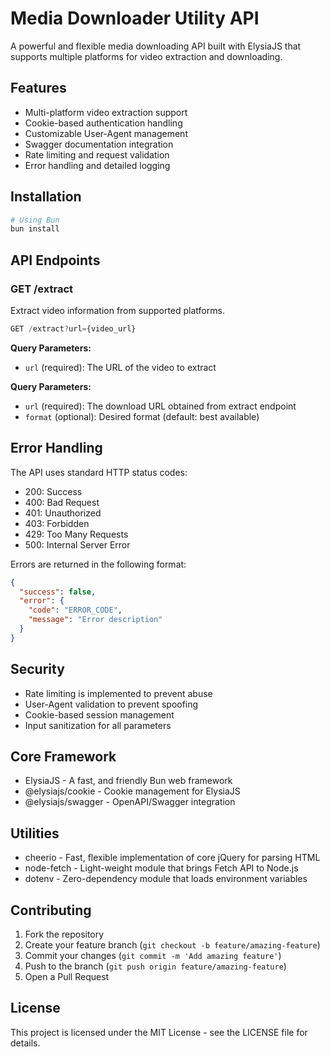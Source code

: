# Media Downloader Utility API

A powerful and flexible media downloading API built with ElysiaJS that supports multiple platforms for video extraction and downloading.

## Features

- Multi-platform video extraction support
- Cookie-based authentication handling
- Customizable User-Agent management
- Swagger documentation integration
- Rate limiting and request validation
- Error handling and detailed logging

## Installation

```bash
# Using Bun
bun install 
```
## API Endpoints

### GET /extract

Extract video information from supported platforms.

```typescript
GET /extract?url={video_url}
```

**Query Parameters:**
- `url` (required): The URL of the video to extract

**Query Parameters:**
- `url` (required): The download URL obtained from extract endpoint
- `format` (optional): Desired format (default: best available)

## Error Handling

The API uses standard HTTP status codes:

- 200: Success
- 400: Bad Request
- 401: Unauthorized
- 403: Forbidden
- 429: Too Many Requests
- 500: Internal Server Error

Errors are returned in the following format:

```json
{
  "success": false,
  "error": {
    "code": "ERROR_CODE",
    "message": "Error description"
  }
}
```

## Security

- Rate limiting is implemented to prevent abuse
- User-Agent validation to prevent spoofing
- Cookie-based session management
- Input sanitization for all parameters

## Core Framework

- ElysiaJS - A fast, and friendly Bun web framework
- @elysiajs/cookie - Cookie management for ElysiaJS
- @elysiajs/swagger - OpenAPI/Swagger integration

## Utilities

- cheerio - Fast, flexible implementation of core jQuery for parsing HTML
- node-fetch - Light-weight module that brings Fetch API to Node.js
- dotenv - Zero-dependency module that loads environment variables

## Contributing

1. Fork the repository
2. Create your feature branch (`git checkout -b feature/amazing-feature`)
3. Commit your changes (`git commit -m 'Add amazing feature'`)
4. Push to the branch (`git push origin feature/amazing-feature`)
5. Open a Pull Request

## License

This project is licensed under the MIT License - see the LICENSE file for details.